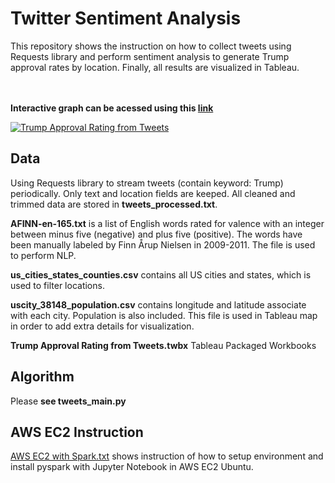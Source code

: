 # Twitter Sentiment Analysis
This repository shows the instruction on how to collect tweets using Requests library and perform sentiment analysis to generate Trump approval rates by location. Finally, all results are visualized in Tableau.

<br></br>
 **Interactive graph can be acessed using this [link](https://public.tableau.com/views/TrumpApprovalRatingfromTweets/Dashboard1?:embed=y&:display_count=yes)**
<div class='tableauPlaceholder' id='viz1520272334804' style='position: relative'><noscript><a href='#'><img alt='Trump Approval Rating from Tweets ' src='https:&#47;&#47;public.tableau.com&#47;static&#47;images&#47;Tr&#47;TrumpApprovalRatingfromTweets&#47;Dashboard1&#47;1_rss.png' style='border: none' /></a></noscript><object class='tableauViz'  style='display:none;'><param name='host_url' value='https%3A%2F%2Fpublic.tableau.com%2F' /> <param name='embed_code_version' value='3' /> <param name='site_root' value='' /><param name='name' value='TrumpApprovalRatingfromTweets&#47;Dashboard1' /><param name='tabs' value='no' /><param name='toolbar' value='yes' /><param name='static_image' value='https:&#47;&#47;public.tableau.com&#47;static&#47;images&#47;Tr&#47;TrumpApprovalRatingfromTweets&#47;Dashboard1&#47;1.png' /> <param name='animate_transition' value='yes' /><param name='display_static_image' value='yes' /><param name='display_spinner' value='yes' /><param name='display_overlay' value='yes' /><param name='display_count' value='yes' /></object></div>                



## Data
Using Requests library to stream tweets (contain keyword: Trump) periodically. Only text and location fields are keeped. All cleaned and trimmed data are stored in **tweets_processed.txt**.

**AFINN-en-165.txt** is a list of English words rated for valence with an integer between minus five (negative) and plus five (positive). The words have been manually labeled by Finn Årup Nielsen in 2009-2011. The file is used to perform NLP.

**us_cities_states_counties.csv** contains all US cities and states, which is used to filter locations.

**uscity_38148_population.csv** contains longitude and latitude associate with each city. Population is also included. This file is used in Tableau map in order to add extra details for visualization.

**Trump Approval Rating from Tweets.twbx** Tableau Packaged Workbooks

## Algorithm
Please **see tweets_main.py**

## AWS EC2 Instruction
[AWS EC2 with Spark.txt]( https://github.com/sxl5507/Twitter-Sentiment-Analysis/blob/master/instruction/AWS%20EC2%20with%20Spark.txt) shows instruction of how to setup environment and install pyspark with Jupyter Notebook in AWS EC2 Ubuntu.

